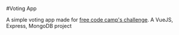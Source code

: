 #Voting App

A simple voting app made for [free code camp's challenge](https://www.freecodecamp.org/challenges/build-a-voting-app).
A VueJS, Express, MongoDB project
